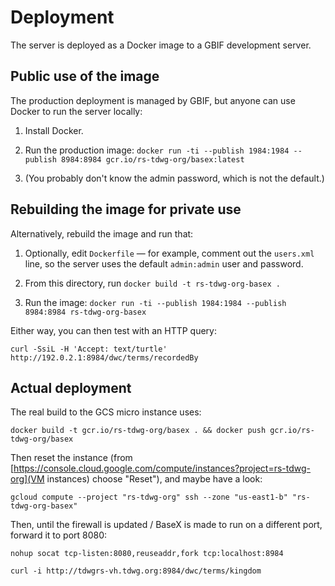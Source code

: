 # Deployment

The server is deployed as a Docker image to a GBIF development server.

## Public use of the image

The production deployment is managed by GBIF, but anyone can use Docker to run the server locally:

1. Install Docker.

2. Run the production image: `docker run -ti --publish 1984:1984 --publish 8984:8984 gcr.io/rs-tdwg-org/basex:latest`

3. (You probably don't know the admin password, which is not the default.)

## Rebuilding the image for private use

Alternatively, rebuild the image and run that:

1. Optionally, edit `Dockerfile` — for example, comment out the `users.xml` line, so the server uses the default `admin:admin` user and password.

2. From this directory, run `docker build -t rs-tdwg-org-basex .`

3. Run the image: `docker run -ti --publish 1984:1984 --publish 8984:8984 rs-tdwg-org-basex`

Either way, you can then test with an HTTP query:

```
curl -SsiL -H 'Accept: text/turtle' http://192.0.2.1:8984/dwc/terms/recordedBy
```

## Actual deployment

The real build to the GCS micro instance uses:
```
docker build -t gcr.io/rs-tdwg-org/basex . && docker push gcr.io/rs-tdwg-org/basex
```
Then reset the instance (from [https://console.cloud.google.com/compute/instances?project=rs-tdwg-org](VM instances) choose "Reset"), and maybe have a look:
```
gcloud compute --project "rs-tdwg-org" ssh --zone "us-east1-b" "rs-tdwg-org-basex"
```

Then, until the firewall is updated / BaseX is made to run on a different port, forward it to port 8080:
```
nohup socat tcp-listen:8080,reuseaddr,fork tcp:localhost:8984

curl -i http://tdwgrs-vh.tdwg.org:8984/dwc/terms/kingdom
```
